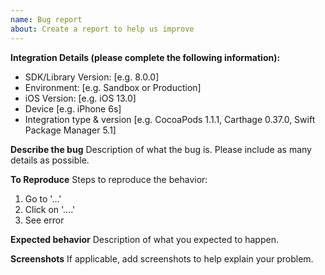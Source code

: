 ```yaml
---
name: Bug report
about: Create a report to help us improve
---
```


<!-- Only open an issue here if you think you've found an issue with our SDK. If you need help troubleshooting your integration, reach out to Braintree Support at https://help.braintreepayments.com. -->

**Integration Details (please complete the following information):**
 - SDK/Library Version: [e.g. 8.0.0]
 - Environment: [e.g. Sandbox or Production]
 - iOS Version: [e.g. iOS 13.0]
 - Device [e.g. iPhone 6s]
 - Integration type & version [e.g. CocoaPods 1.1.1, Carthage 0.37.0, Swift Package Manager 5.1]

**Describe the bug**
Description of what the bug is. Please include as many details as possible.

**To Reproduce**
Steps to reproduce the behavior:
1. Go to '...'
2. Click on '....'
3. See error

**Expected behavior**
Description of what you expected to happen.

**Screenshots**
If applicable, add screenshots to help explain your problem.
<!-- Do not reveal sensitive data. ex: credit card numbers & customer credentials -->

<!-- NOTE: Please do not open an issue for translation requests for new languages. We support the same languages that are supported by PayPal, and have a dedicated localization team to provide translations. 

If there is an error in a specific translation, you may open an issue here and we will escalate it to our localization team. -->
